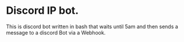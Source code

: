 # Discord IP bot.

This is discord bot written in bash that waits until 5am and then sends a message to a discord Bot via a Webhook.
